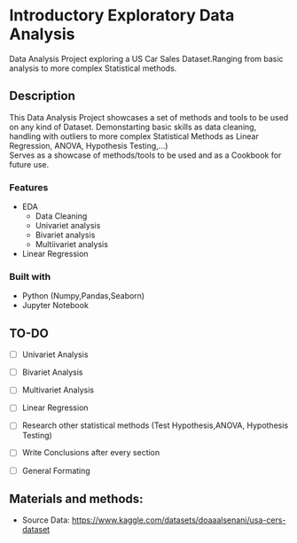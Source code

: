 # Introductory Exploratory Data Analysis
Data Analysis Project exploring a US Car Sales Dataset.Ranging from basic analysis to more complex Statistical methods.

## Description
This Data Analysis Project showcases a set of methods and tools to be used on any kind of Dataset.
Demonstarting basic skills as data cleaning, handling with outliers to more complex Statistical Methods as Linear Regression, ANOVA, Hypothesis Testing,...) <br>
Serves as a showcase of methods/tools to be used and as a Cookbook for future use. <br>


### Features
- EDA
  - Data Cleaning
  - Univariet analysis
  - Bivariet analysis
  - Multiivariet analysis
- Linear Regression

### Built with
- Python (Numpy,Pandas,Seaborn)
- Jupyter Notebook

## TO-DO
- [ ] Univariet Analysis
- [ ] Bivariet Analysis
- [ ] Multivariet Analysis
- [ ] Linear Regression 
- [ ] Research other statistical methods (Test Hypothesis,ANOVA, Hypothesis Testing)
- [ ] Write Conclusions after every section
- [ ] General Formating


## Materials and methods:
- Source Data: https://www.kaggle.com/datasets/doaaalsenani/usa-cers-dataset

